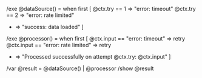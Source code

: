 /exe @dataSource() = when first [
  @ctx.try == 1 => "error: timeout"
  @ctx.try == 2 => "error: rate limited"
  * => "success: data loaded"
]

/exe @processor() = when first [
  @ctx.input == "error: timeout" => retry
  @ctx.input == "error: rate limited" => retry
  * => "Processed successfully on attempt @ctx.try: @ctx.input"
]

/var @result = @dataSource() | @processor
/show @result